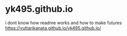 # yk495.github.io
i dont know how readme works
and how to make futures
https://yuttarikanata.github.io/yk495.github.io/

